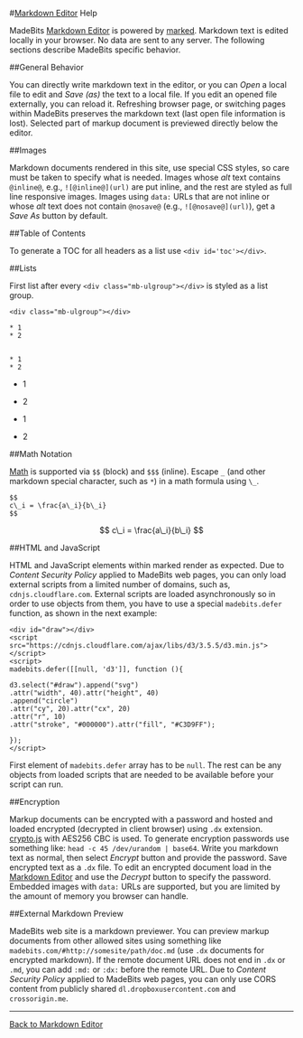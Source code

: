#[Markdown Editor](#s/markdown-editor.html) Help

<div id='toc'></div>

MadeBits [Markdown Editor](#s/markdown-editor.html) is powered by [marked](https://github.com/chjj/marked). Markdown text is edited locally in your browser. No data are sent to any server. The following sections describe MadeBits specific behavior.

##General Behavior

You can directly write markdown text in the editor, or you can *Open* a local file to edit and *Save (as)* the text to a local file. If you edit an opened file externally, you can reload it. Refreshing browser page, or switching pages within MadeBits preserves the markdown text (last open file information is lost). Selected part of markup document is previewed directly below the editor.

##Images

Markdown documents rendered in this site, use special CSS styles, so care must be taken to specify what is needed. Images whose *alt* text contains  `@inline@`, e.g., `![@inline@](url)` are put inline, and the rest are styled as full line responsive images. Images using `data:` URLs that are not inline or whose *alt* text does not contain `@nosave@` (e.g., `![@nosave@](url)`), get a *Save As* button by default.

##Table of Contents

To generate a TOC for all headers  as a list use `<div id='toc'></div>`.

##Lists

First list after every `<div class="mb-ulgroup"></div>` is styled as a list group.

```
<div class="mb-ulgroup"></div>

* 1
* 2


* 1
* 2
```

<div class="mb-ulgroup"></div>

* 1
* 2


* 1
* 2

##Math Notation

[Math](http://www.mathjax.org/) is supported via `$$` (block) and `$$$` (inline). Escape `_`  (and other markdown special character, such as `*`) in a math formula using `\_`.

```
$$
c\_i = \frac{a\_i}{b\_i}
$$
```

$$
c\_i = \frac{a\_i}{b\_i}
$$

##HTML and JavaScript

HTML and JavaScript elements within marked render as expected. Due to *Content Security Policy* applied to MadeBits web pages, you can only load external scripts from a limited number of domains, such as, `cdnjs.cloudflare.com`.  External scripts are loaded asynchronously so in order to use objects from them, you have to use a special `madebits.defer` function, as shown in the next example:

```
<div id="draw"></div>
<script src="https://cdnjs.cloudflare.com/ajax/libs/d3/3.5.5/d3.min.js"></script>
<script>
madebits.defer([[null, 'd3']], function (){

d3.select("#draw").append("svg")
.attr("width", 40).attr("height", 40)
.append("circle")
.attr("cy", 20).attr("cx", 20)
.attr("r", 10)
.attr("stroke", "#000000").attr("fill", "#C3D9FF");

});
</script>
```

First element of `madebits.defer` array has to be `null`. The rest can be any objects from loaded scripts that are needed to be available before your script can run.

<div id="draw"></div>
<script src="https://cdnjs.cloudflare.com/ajax/libs/d3/3.5.5/d3.min.js"></script>
<script>
madebits.defer([[null, 'd3']], function () {

d3.select("#draw").append("svg")
.attr('width', 40).attr('height', 40)
.append("circle")
.attr("cy", 20).attr("cx", 20)
.attr("r", 10)
.attr("stroke", "#000000").attr("fill", "#C3D9FF");
});
</script>

##Encryption

Markup documents can be encrypted with a password and hosted and loaded encrypted (decrypted in client browser) using `.dx` extension. [crypto.js](https://code.google.com/p/crypto-js/) with AES256 CBC is used. To generate encryption passwords use something like: `head -c 45 /dev/urandom | base64`. 
Write you markdown text as normal, then select *Encrypt* button and provide the password. Save encrypted text as a `.dx` file.  To edit an encrypted document load in the [Markdown Editor](#s/markdown-editor.html) and use the *Decrypt* button to specify the password. Embedded images with `data:` URLs are supported, but you are limited by the amount of memory you browser can handle.

##External Markdown Preview

MadeBits web site is a markdown previewer. You can preview markup documents from other allowed sites using something like `madebits.com/#http://somesite/path/doc.md` (use `.dx` documents for encrypted markdown). If the remote document URL does not end in `.dx` or `.md`, you can add `:md:` or `:dx:` before the remote URL. Due to *Content Security Policy* applied to MadeBits web pages, you can only use CORS content from publicly shared `dl.dropboxusercontent.com` and `crossorigin.me`.

---

[Back to Markdown Editor](#s/markdown-editor.html)